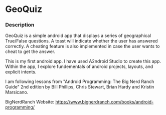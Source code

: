 # GeoQuiz
### Description

GeoQuiz is a simple android app that displays a series of geographical True/False questions. A toast will indicate whether the user has answered correctly. A cheating feature is also implemented in case the user wants to cheat to get the answer. 

This is my first android app. I have used A2ndroid Studio to create this app. Within the app, I explore fundementals of android projects, layouts, and explicit intents. 

I am following lessons from "Android Programming: The Big Nerd Ranch Guide" 2nd edition by Bill Phillips, Chris Stewart, Brian Hardy and Kristin Marsicano. 

BigNerdRanch Website: https://www.bignerdranch.com/books/android-programming/
